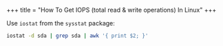 +++
title = "How To Get IOPS (total read & write operations) In Linux"
+++

Use `iostat` from the `sysstat` package:

```bash
iostat -d sda | grep sda | awk '{ print $2; }'
```

